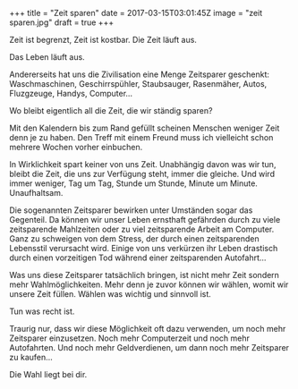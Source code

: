 +++
title = "Zeit sparen"
date = 2017-03-15T03:01:45Z
image = "zeit sparen.jpg"
draft = true
+++

Zeit ist begrenzt, Zeit ist kostbar. Die Zeit läuft aus.

Das Leben läuft aus.

Andererseits hat uns die Zivilisation eine Menge Zeitsparer geschenkt: Waschmaschinen, Geschirrspühler, Staubsauger, Rasenmäher, Autos, Fluzgzeuge, Handys, Computer…

Wo bleibt eigentlich all die Zeit, die wir ständig sparen?

Mit den Kalendern bis zum Rand gefüllt scheinen Menschen weniger Zeit denn je zu haben. Den Treff mit einem Freund muss ich vielleicht schon mehrere Wochen vorher einbuchen.

In Wirklichkeit spart keiner von uns Zeit. Unabhängig davon was wir tun, bleibt die Zeit, die uns zur Verfügung steht, immer die gleiche. Und wird immer weniger, Tag um Tag, Stunde um Stunde, Minute um Minute. Unaufhaltsam.

Die sogenannten Zeitsparer bewirken unter Umständen sogar das Gegenteil. Da können wir unser Leben ernsthaft gefährden durch zu viele zeitsparende Mahlzeiten oder zu viel zeitsparende Arbeit am Computer. Ganz zu schweigen von dem Stress, der durch einen zeitsparenden Lebensstil verursacht wird. Einige von uns verkürzen ihr Leben drastisch durch einen vorzeitigen Tod während einer zeitsparenden Autofahrt…

Was uns diese Zeitsparer tatsächlich bringen, ist nicht mehr Zeit sondern mehr Wahlmöglichkeiten. Mehr denn je zuvor können wir wählen, womit wir unsere Zeit füllen. Wählen was wichtig und sinnvoll ist.

Tun was recht ist.

Traurig nur, dass wir diese Möglichkeit oft dazu verwenden, um noch mehr Zeitsparer einzusetzen. Noch mehr Computerzeit und noch mehr Autofahrten. Und noch mehr Geldverdienen, um dann noch mehr Zeitsparer zu kaufen… 

Die Wahl liegt bei dir.